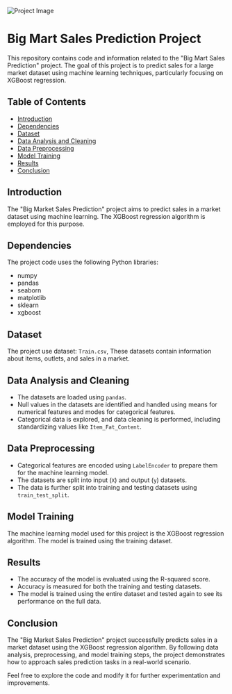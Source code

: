 ![Project Image](https://datahack-prod.s3.ap-south-1.amazonaws.com/__sized__/contest_cover/Big_Mart_Sales_Prediction-thumbnail-1200x1200.png)

# Big Mart Sales Prediction Project

This repository contains code and information related to the "Big Mart Sales Prediction" project. The goal of this project is to predict sales for a large market dataset using machine learning techniques, particularly focusing on XGBoost regression.

## Table of Contents

- [Introduction](#introduction)
- [Dependencies](#dependencies)
- [Dataset](#dataset)
- [Data Analysis and Cleaning](#data-analysis-and-cleaning)
- [Data Preprocessing](#data-preprocessing)
- [Model Training](#model-training)
- [Results](#results)
- [Conclusion](#conclusion)

## Introduction

The "Big Market Sales Prediction" project aims to predict sales in a market dataset using machine learning. The XGBoost regression algorithm is employed for this purpose.

## Dependencies

The project code uses the following Python libraries:

- numpy
- pandas
- seaborn
- matplotlib
- sklearn
- xgboost

## Dataset

The project use dataset: `Train.csv`, These datasets contain information about items, outlets, and sales in a market.

## Data Analysis and Cleaning

- The datasets are loaded using `pandas`.
- Null values in the datasets are identified and handled using means for numerical features and modes for categorical features.
- Categorical data is explored, and data cleaning is performed, including standardizing values like `Item_Fat_Content`.

## Data Preprocessing

- Categorical features are encoded using `LabelEncoder` to prepare them for the machine learning model.
- The datasets are split into input (`X`) and output (`y`) datasets.
- The data is further split into training and testing datasets using `train_test_split`.

## Model Training

The machine learning model used for this project is the XGBoost regression algorithm. The model is trained using the training dataset.

## Results

- The accuracy of the model is evaluated using the R-squared score.
- Accuracy is measured for both the training and testing datasets.
- The model is trained using the entire dataset and tested again to see its performance on the full data.

## Conclusion

The "Big Market Sales Prediction" project successfully predicts sales in a market dataset using the XGBoost regression algorithm. By following data analysis, preprocessing, and model training steps, the project demonstrates how to approach sales prediction tasks in a real-world scenario.

Feel free to explore the code and modify it for further experimentation and improvements.
